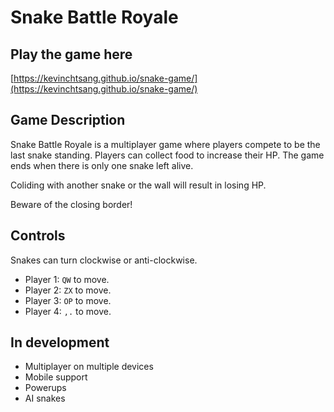# Snake Battle Royale

## Play the game here
[https://kevinchtsang.github.io/snake-game/](https://kevinchtsang.github.io/snake-game/)

## Game Description
Snake Battle Royale is a multiplayer game where players compete to be the last snake standing. Players can collect food to increase their HP. The game ends when there is only one snake left alive.

Coliding with another snake or the wall will result in losing HP.

Beware of the closing border!

## Controls
Snakes can turn clockwise or anti-clockwise.
- Player 1: `QW` to move. 
- Player 2: `ZX` to move. 
- Player 3: `OP` to move. 
- Player 4: `,.` to move. 


## In development
- Multiplayer on multiple devices
- Mobile support
- Powerups
- AI snakes
